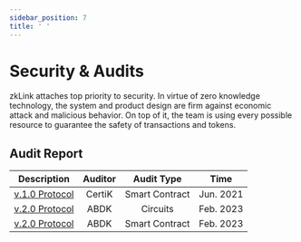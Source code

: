 ```yaml
---
sidebar_position: 7
title: ' '
---
```


# Security & Audits

zkLink attaches top priority to security. In virtue of zero knowledge technology, the system and product design are firm against economic attack and malicious behavior. On top of it, the team is using every possible resource to guarantee the safety of transactions and tokens.

## Audit Report

| Description | Auditor | Audit Type | Time |
| :----:| :----: | :----: | :----: |
| [v.1.0 Protocol](https://github.com/zkLinkProtocol/zklink-audit-report) | CertiK | Smart Contract | Jun. 2021 |
| [v.2.0 Protocol](https://static.zk.link/audit/ABDK_zkLink_Circuits_v_2_0.pdf) | ABDK | Circuits | Feb. 2023 |
| [v.2.0 Protocol](https://static.zk.link/audit/ABDK_zkLink_Solidity_v_1_0.pdf) | ABDK| Smart Contract| Feb. 2023 |
